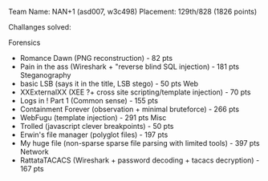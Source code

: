 Team Name: NAN+1 (asd007, w3c498)
Placement: 129th/828 (1826 points)


Challanges solved:

Forensics
 - Romance Dawn (PNG reconstruction) - 82 pts
 - Pain in the ass (Wireshark + "reverse blind SQL injection) - 181 pts
Steganography
 - basic LSB (says it in the title, LSB stego) - 50 pts
Web
 - XXExternalXX (XEE ?+ cross site scripting/template injection) - 70 pts
 - Logs in ! Part 1 (Common sense) - 155 pts
 - Containment Forever (observation + minimal bruteforce) - 266 pts
 - WebFugu (template injection) - 291 pts
Misc
 - Trolled (javascript clever breakpoints) - 50 pts
 - Erwin's file manager (polyglot files) - 197 pts
 - My huge file (non-sparse sparse file parsing with limited tools) - 397 pts
Network
 - RattataTACACS (Wireshark + password decoding + tacacs decryption) - 167 pts

